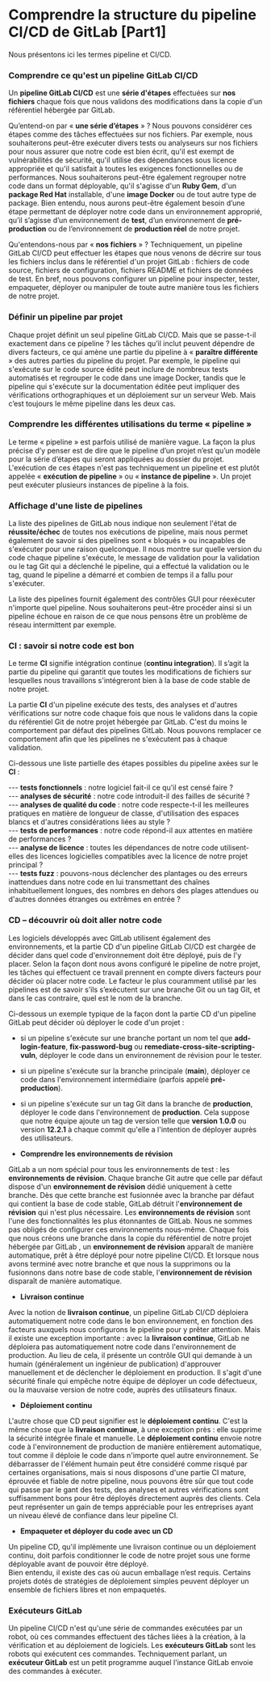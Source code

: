# Comprendre la structure du pipeline CI/CD de GitLab [Part1]

Nous présentons ici les termes pipeline et CI/CD.

### Comprendre ce qu'est un **pipeline GitLab CI/CD**

Un **pipeline GitLab CI/CD** est une **série d'étapes** effectuées sur **nos fichiers** chaque fois que nous validons des modifications dans la copie d'un référentiel hébergée par GitLab.

Qu’entend-on par « **une série d’étapes** » ? Nous pouvons considérer ces étapes comme des tâches effectuées sur nos fichiers. Par exemple, nous souhaiterons peut-être exécuter divers tests ou analyseurs sur nos fichiers pour nous assurer que notre code est bien écrit, qu'il est exempt de vulnérabilités de sécurité, qu'il utilise des dépendances sous licence appropriée et qu'il satisfait à toutes les exigences fonctionnelles ou de performances. Nous souhaiterons peut-être également regrouper notre code dans un format déployable, qu'il s'agisse d'un **Ruby Gem**, d'un **package Red Hat** installable, d'une **image Docker** ou de tout autre type de package. Bien entendu, nous aurons peut-être également besoin d’une étape permettant de déployer notre code dans un environnement approprié, qu’il s’agisse d’un environnement de **test**, d’un environnement de **pré-production** ou de l’environnement de **production réel** de notre projet.

Qu'entendons-nous par « **nos fichiers** » ? Techniquement, un pipeline GitLab CI/CD peut effectuer les étapes que nous venons de décrire sur tous les fichiers inclus dans le référentiel d'un projet GitLab : fichiers de code source, fichiers de configuration, fichiers README et fichiers de données de test. En bref, nous pouvons configurer un pipeline pour inspecter, tester, empaqueter, déployer ou manipuler de toute autre manière tous les fichiers de notre projet.

### Définir un pipeline par projet

Chaque projet définit un seul pipeline GitLab CI/CD. Mais que se passe-t-il exactement dans ce pipeline ? les tâches qu’il inclut peuvent dépendre de divers facteurs, ce qui amène une partie du pipeline à « **paraître différente** » des autres parties du pipeline du projet. Par exemple, le pipeline qui s'exécute sur le code source édité peut inclure de nombreux tests automatisés et regrouper le code dans une image Docker, tandis que le pipeline qui s'exécute sur la documentation éditée peut impliquer des vérifications orthographiques et un déploiement sur un serveur Web. Mais c’est toujours le même pipeline dans les deux cas.

### Comprendre les différentes utilisations du terme « pipeline »

Le terme « pipeline » est parfois utilisé de manière vague. La façon la plus précise d’y penser est de dire que le pipeline d’un projet n’est qu’un modèle pour la série d’étapes qui seront appliquées au dossier du projet. L'exécution de ces étapes n'est pas techniquement un pipeline et est plutôt appelée « **exécution de pipeline** » ou « **instance de pipeline** ». Un projet peut exécuter plusieurs instances de pipeline à la fois.

### Affichage d'une liste de pipelines

La liste des pipelines de GitLab nous indique non seulement l'état de **réussite/échec** de toutes nos exécutions de pipeline, mais nous permet également de savoir si des pipelines sont « bloqués » ou incapables de s'exécuter pour une raison quelconque. Il nous montre sur quelle version du code chaque pipeline s'exécute, le message de validation pour la validation ou le tag Git qui a déclenché le pipeline, qui a effectué la validation ou le tag, quand le pipeline a démarré et combien de temps il a fallu pour s'exécuter.

La liste des pipelines fournit également des contrôles GUI pour réexécuter n'importe quel pipeline. Nous souhaiterons peut-être procéder ainsi si un pipeline échoue en raison de ce que nous pensons être un problème de réseau intermittent par exemple.

### CI : savoir si notre code est bon

Le terme **CI** signifie intégration continue (**continu integration**). Il s’agit la partie du pipeline qui garantit que toutes les modifications de fichiers sur lesquelles nous travaillons s'intégreront bien à la base de code stable de notre projet.

La partie **CI** d'un pipeline exécute des tests, des analyses et d'autres vérifications sur notre code chaque fois que nous le validons dans la copie du référentiel Git de notre projet hébergée par GitLab. C'est du moins le comportement par défaut des pipelines GitLab. Nous pouvons remplacer ce comportement afin que les pipelines ne s'exécutent pas à chaque validation.

Ci-dessous une liste partielle des étapes possibles du pipeline axées sur le **CI** : <br>

--- **tests fonctionnels** : notre logiciel fait-il ce qu'il est censé faire ? <br>
--- **analyses de sécurité** : notre code introduit-il des failles de sécurité ? <br>
--- **analyses de qualité du code** : notre code respecte-t-il les meilleures pratiques en matière de longueur de classe, d'utilisation des espaces blancs et d'autres considérations liées au style ? <br>
--- **tests de performances** : notre code répond-il aux attentes en matière de performances ? <br>
--- **analyse de licence** : toutes les dépendances de notre code utilisent-elles des licences logicielles compatibles avec la licence de notre projet principal ? <br>
--- **tests fuzz** : pouvons-nous déclencher des plantages ou des erreurs inattendues dans notre code en lui transmettant des chaînes inhabituellement longues, des nombres en dehors des plages attendues ou d'autres données étranges ou extrêmes en entrée ?

### CD – découvrir où doit aller notre code

Les logiciels développés avec GitLab utilisent également des environnements, et la partie CD d'un pipeline GitLab CI/CD est chargée de décider dans quel code d'environnement doit être déployé, puis de l'y placer. Selon la façon dont nous avons configuré le pipeline de notre projet, les tâches qui effectuent ce travail prennent en compte divers facteurs pour décider où placer notre code. Le facteur le plus couramment utilisé par les pipelines est de savoir s’ils s’exécutent sur une branche Git ou un tag Git, et dans le cas contraire, quel est le nom de la branche.

Ci-dessous un exemple typique de la façon dont la partie CD d'un pipeline GitLab peut décider où déployer le code d'un projet :

- si un pipeline s'exécute sur une branche portant un nom tel que **add-login-feature**, **fix-password-bug** ou **remediate-cross-site-scripting-vuln**, déployer le code dans un environnement de révision pour le tester.
- si un pipeline s'exécute sur la branche principale (**main**), déployer ce code dans l'environnement intermédiaire (parfois appelé **pré-production**).
- si un pipeline s'exécute sur un tag Git dans la branche de **production**, déployer le code dans l'environnement de **production**. Cela suppose que notre équipe ajoute un tag de version telle que **version 1.0.0** ou version **12.2.1** à chaque commit qu'elle a l'intention de déployer auprès des utilisateurs.

- **Comprendre les environnements de révision**

GitLab a un nom spécial pour tous les environnements de test : les **environnements de révision**. Chaque branche Git autre que celle par défaut dispose d'un **environnement de révision** dédié uniquement à cette branche. Dès que cette branche est fusionnée avec la branche par défaut qui contient la base de code stable, GitLab détruit l'**environnement de révision** qui n'est plus nécessaire. Les **environnements de révision** sont l'une des fonctionnalités les plus étonnantes de GitLab. Nous ne sommes pas obligés de configurer ces environnements nous-même. Chaque fois que nous créons une branche dans la copie du référentiel de notre projet hébergée par GitLab , un **environnement de révision** apparaît de manière automatique, prêt à être déployé pour notre pipeline CI/CD. Et lorsque nous avons terminé avec notre branche et que nous la supprimons ou la fusionnons dans notre base de code stable, l'**environnement de révision** disparaît de manière automatique.

- **Livraison continue**

Avec la notion de **livraison continue**, un pipeline GitLab CI/CD déploiera automatiquement notre code dans le bon environnement, en fonction des facteurs auxquels nous configurons le pipeline pour y prêter attention. Mais il existe une exception importante : avec la **livraison continue**, GitLab ne déploiera pas automatiquement notre code dans l'environnement de production. Au lieu de cela, il présente un contrôle GUI qui demande à un humain (généralement un ingénieur de publication) d'approuver manuellement et de déclencher le déploiement en production. Il s'agit d'une sécurité finale qui empêche notre équipe de déployer un code défectueux, ou la mauvaise version de notre code, auprès des utilisateurs finaux.

- **Déploiement continu**

L'autre chose que CD peut signifier est le **déploiement continu**. C'est la même chose que la **livraison continue**, à une exception près : elle supprime la sécurité intégrée finale et manuelle. Le **déploiement continu** envoie notre code à l'environnement de production de manière entièrement automatique, tout comme il déploie le code dans n'importe quel autre environnement. Se débarrasser de l'élément humain peut être considéré comme risqué par certaines organisations, mais si nous disposons d'une partie CI mature, éprouvée et fiable de notre pipeline, nous pouvons être sûr que tout code qui passe par le gant des tests, des analyses et autres vérifications sont suffisamment bons pour être déployés directement auprès des clients. Cela peut représenter un gain de temps appréciable pour les entreprises ayant un niveau élevé de confiance dans leur pipeline CI.

- **Empaqueter et déployer du code avec un CD**

Un pipeline CD, qu'il implémente une livraison continue ou un déploiement continu, doit parfois conditionner le code de notre projet sous une forme déployable avant de pouvoir être déployé. <br>
Bien entendu, il existe des cas où aucun emballage n’est requis. Certains projets dotés de stratégies de déploiement simples peuvent déployer un ensemble de fichiers libres et non empaquetés.

### Exécuteurs GitLab

Un pipeline CI/CD n'est qu'une série de commandes exécutées par un robot, où ces commandes effectuent des tâches liées à la création, à la vérification et au déploiement de logiciels. Les **exécuteurs GitLab** sont les robots qui exécutent ces commandes. Techniquement parlant, un **exécuteur GitLab** est un petit programme auquel l'instance GitLab envoie des commandes à exécuter.